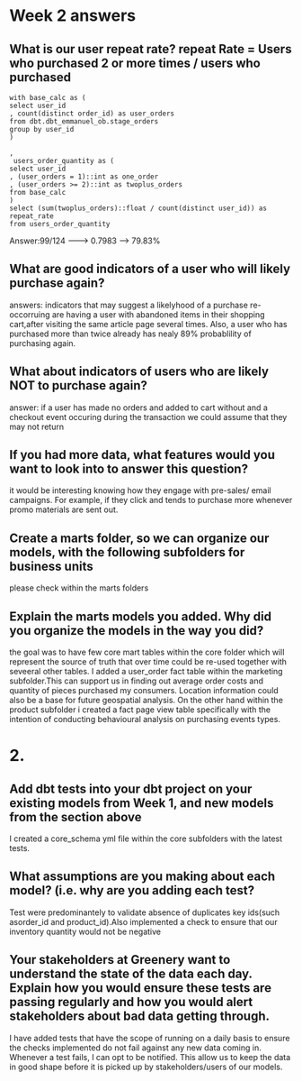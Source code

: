 # Week 2 answers
## What is our user repeat rate? repeat Rate = Users who purchased 2 or more times / users who purchased
```
with base_calc as (
select user_id
, count(distinct order_id) as user_orders
from dbt.dbt_emmanuel_ob.stage_orders
group by user_id
)

,
 users_order_quantity as (
select user_id
, (user_orders = 1)::int as one_order
, (user_orders >= 2)::int as twoplus_orders
from base_calc
)
select (sum(twoplus_orders)::float / count(distinct user_id)) as repeat_rate
from users_order_quantity
```

Answer:99/124 ---> 0.7983 --> 79.83%

## What are good indicators of a user who will likely purchase again? 
answers: 
indicators that may suggest a likelyhood of a purchase re-occorruing are having a user with abandoned items in their shopping cart,after
visiting the same article page several times. Also, a user who has purchased more than twice already has nealy 89% probablility of purchasing again.

## What about indicators of users who are likely NOT to purchase again? 

answer: if a user has made no orders and  added to cart without and a checkout event occuring during the transaction we could assume that they may not return 

## If you had more data, what features would you want to look into to answer this question?
it would be interesting knowing how they engage with pre-sales/ email campaigns.
For example, if they click and tends to purchase more whenever promo materials are sent out. 
##  Create a marts folder, so we can organize our models, with the following subfolders for business units
 please check within the marts folders
## Explain the marts models you added. Why did you organize the models in the way you did?
the goal was to have few core mart tables within the core folder which will represent the source of truth that over time could be re-used together with seveeral other tables.
I added a user_order fact table within the marketing subfolder.This can support us in finding out average order costs and quantity of pieces purchased my consumers.
Location information could also be a base for future geospatial analysis.
On the other hand within the product subfolder i created a fact page view table specifically with the intention of conducting behavioural analysis on purchasing events types.

# 2.
##  Add dbt tests into your dbt project on your existing models from Week 1, and new models from the section above
I created a core_schema yml file within the core subfolders with the latest tests.
## What assumptions are you making about each model? (i.e. why are you adding each test?
Test were predominantely to validate absence of duplicates key ids(such asorder_id and product_id).Also implemented a check to ensure that our inventory quantity would not be negative
## Your stakeholders at Greenery want to understand the state of the data each day. Explain how you would ensure these tests are passing regularly and how you would alert stakeholders about bad data getting through.

I have added tests that have the scope of running on a daily basis to ensure the checks implemented do not fail against any new data coming in. Whenever a test fails, 
I can opt to be notified. This allow us to keep the data in good shape before it is picked up by stakeholders/users of our models.
